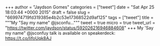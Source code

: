 
+++
author = "Jaydson Gomes"
categories = ["tweet"]
date = "Sat Apr 25 18:03:44 +0000 2015"
draft = false
slug = "669974719fd319385e4b2c53e17368522d9af125"
tags = ["tweet"]
title = """My "Say my name" @jsconfu..."""
tweet = true
micro = true
tweet_url = "https://twitter.com/jaydson/status/592026216946884608"
+++
My 'Say my name" @jsconfuy talk is available on speakerdeck: https://t.co/IifoUqk8AJ

